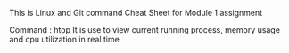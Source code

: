 This is Linux and Git command Cheat Sheet for Module 1 assignment

Command : htop
It is use to view current running process, memory usage and cpu utilization in real time 

